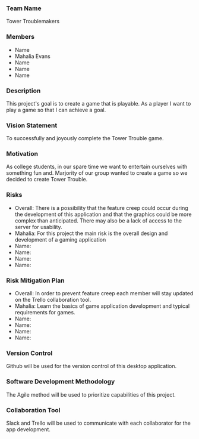 ### Team Name

Tower Troublemakers 

### Members

- Name
- Mahalia Evans
- Name 
- Name 
- Name

### Description
This project's goal is to create a game that is playable.
As a player I want to play a game so that I can achieve a goal. 

### Vision Statement

To successfully and joyously complete the Tower Trouble game. 

### Motivation

As college students, in our spare time we want to entertain ourselves with something fun and. Marjority of our group wanted to create a game so we decided to create Tower Trouble. 

### Risks

- Overall: There is a possibility that the feature creep could occur during the development of this application and that the graphics could be more complex than anticipated. There may also be a lack of access to the server for usability. 
- Mahalia: For this project the main risk is the overall design and development of a gaming application 
- Name: 
- Name: 
- Name: 
- Name: 

### Risk Mitigation Plan

- Overall: In order to prevent feature creep each member will stay updated on the Trello collaboration tool. 
- Mahalia: Learn the basics of game application development and typical requirements for games. 
- Name: 
- Name: 
- Name: 
- Name: 

### Version Control

Github will be used for the version control of this desktop application.  

### Software Development Methodology

The Agile method will be used to prioritize capabilities of this project. 

### Collaboration Tool

Slack and Trello will be used to communicate with each collaborator for the app development.



